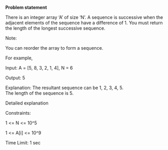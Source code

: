 **Problem statement**

There is an integer array ‘A’ of size ‘N’.
A sequence is successive when the adjacent elements of the sequence have a difference of 1.
You must return the length of the longest successive sequence.

Note:

You can reorder the array to form a sequence.

For example,

Input:
A = [5, 8, 3, 2, 1, 4], N = 6

Output:
5

Explanation:
The resultant sequence can be 1, 2, 3, 4, 5.    
The length of the sequence is 5.

Detailed explanation

Constraints:

1 <= N <= 10^5

1 <= A[i] <= 10^9

Time Limit: 1 sec
